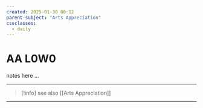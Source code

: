 ```yaml
---
created: 2025-01-30 00:12
parent-subject: "Arts Appreciation"  
cssclasses:
  - daily
---
```


# AA L0W0

notes here ...




























---
> [!info] see also [[Arts Appreciation]] 
---



	
